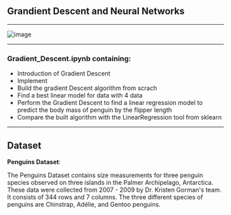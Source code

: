 ## Grandient Descent and Neural Networks

---
![image](https://lucidar.me/en/neural-networks/files/gradient-overview.png)

---
### Gradient_Descent.ipynb containing:
* Introduction of Gradient Descent
* Implement
* Build the gradient Descent algorithm from scrach
* Find a best linear model for data with 4 data 
* Perform the Gradient Descent to find a linear regression model to predict the body mass of penguin by the flipper length
* Compare the built algorithm with the LinearRegression tool from sklearn

---
## Dataset
**Penguins Dataset**:

The Penguins Dataset contains size measurements for three penguin species observed on three islands in the Palmer Archipelago, Antarctica. These data were collected from 2007 - 2009 by Dr. Kristen Gorman's team. It consists of 344 rows and 7 columns. The three different species of penguins are Chinstrap, Adélie, and Gentoo penguins.
